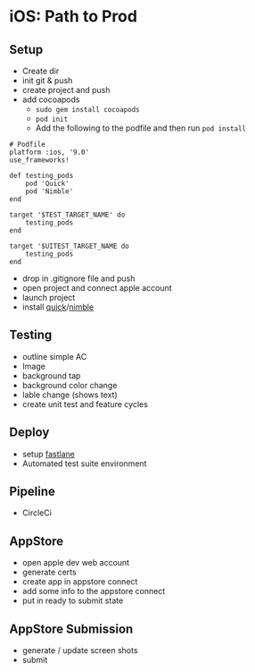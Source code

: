 # iOS: Path to Prod

## Setup
- Create dir
- init git & push
- create project and push
- add cocoapods
  - `sudo gem install cocoapods`
  - `pod init`
  - Add the following to the podfile and then run `pod install`
```
# Podfile
platform :ios, '9.0'
use_frameworks!

def testing_pods
    pod 'Quick'
    pod 'Nimble'
end

target '$TEST_TARGET_NAME' do
    testing_pods
end

target '$UITEST_TARGET_NAME do
    testing_pods
end
```
- drop in .gitignore file and push
- open project and connect apple account
- launch project
- install [quick](https://github.com/Quick/Quick)/[nimble](https://github.com/Quick/Nimble)

## Testing
- outline simple AC
- Image
- background tap
- background color change
- lable change (shows text)
- create unit test and feature cycles

## Deploy
- setup [fastlane](https://fastlane.tools/)
- Automated test suite environment
  
## Pipeline
- CircleCi

## AppStore
- open apple dev web account
- generate certs
- create app in appstore connect
- add some info to the appstore connect
- put in ready to submit state

## AppStore Submission
- generate / update screen shots
- submit
